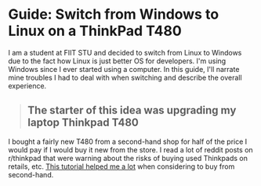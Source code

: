# Guide: Switch from Windows to Linux on a ThinkPad T480

I am a student at FIIT STU and decided to switch from Linux to Windows due to the fact how Linux is just better OS for developers. I'm using Windows since I ever started using a computer. In this guide, I'll narrate mine troubles I had to deal with when switching and describe the overall experience.

> ## The starter of this idea was upgrading my laptop Thinkpad T480

I bought a fairly new T480 from a second-hand shop for half of the price I would pay if I would buy it new from the store. I read a lot of reddit posts on r/thinkpad that were warning about the risks of buying used Thinkpads on retails, etc. [This tutorial helped me a lot](https://www.bobble.tech/free-stuff/used-thinkpad-buyers-guide) when considering to buy from second-hand.
